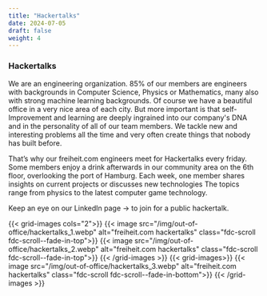 ```yaml
---
title: "Hackertalks"
date: 2024-07-05
draft: false
weight: 4
---
```


### Hackertalks

We are an engineering organization. 85% of our members are engineers with backgrounds in Computer Science, Physics or Mathematics, many also with strong machine learning backgrounds.
Of course we have a beautiful office in a very nice area of each city. But more important is that self-Improvement and learning are deeply ingrained into our company's DNA and in the personality of all of our team members. We tackle new and interesting problems all the time and very often create things that nobody has built before.

That’s why our freiheit.com engineers meet for Hackertalks every friday. Some members enjoy a drink afterwards in our community area on the 6th floor, overlooking the port of Hamburg. Each week, one member shares insights on current projects or discusses new technologies
The topics range from physics to the latest computer game technology. 

Keep an eye on our LinkedIn page → to join for a public hackertalk.


{{< grid-images cols="2">}}
    {{< image src="/img/out-of-office/hackertalks_1.webp" alt="freiheit.com hackertalks" class="fdc-scroll fdc-scroll--fade-in-top">}}
    {{< image src="/img/out-of-office/hackertalks_2.webp" alt="freiheit.com hackertalks" class="fdc-scroll fdc-scroll--fade-in-top">}}
{{< /grid-images >}}
{{< grid-images>}}
    {{< image src="/img/out-of-office/hackertalks_3.webp" alt="freiheit.com hackertalks" class="fdc-scroll fdc-scroll--fade-in-bottom">}}
{{< /grid-images >}}
